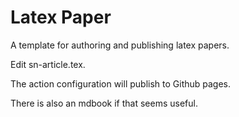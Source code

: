 # Latex Paper

A template for authoring and publishing latex papers.

Edit sn-article.tex.

The action configuration will publish to Github pages.

There is also an mdbook if that seems useful.
